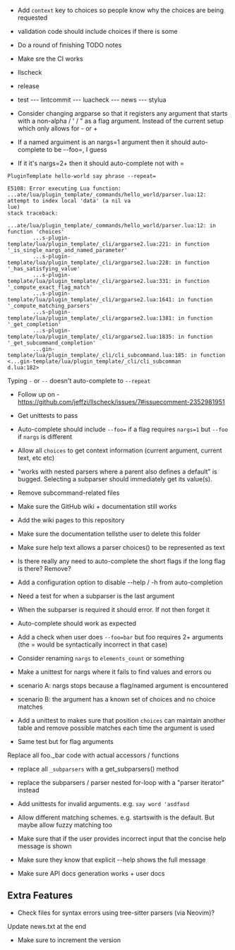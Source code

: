 - Add `context` key to choices so people know why the choices are being requested

- validation code should include choices if there is some
- Do a round of finishing TODO notes

- Make sre the CI works
 - llscheck
 - release
 - test
 --- lintcommit
 --- luacheck
 --- news
 --- stylua

- Consider changing argparse so that it registers any argument that starts with
a non-alpha / ' / " as a flag argument. Instead of the current setup which only
allows for - or +

- If a named arguiment is an nargs=1 argument then it should auto-complete to be --foo=, I guess
 - If it it's nargs=2+ then it should auto-complete not with =

`PluginTemplate hello-world say phrase --repeat=`
```
E5108: Error executing Lua function: ...ate/lua/plugin_template/_commands/hello_world/parser.lua:12: attempt to index local 'data' (a nil va
lue)
stack traceback:
        ...ate/lua/plugin_template/_commands/hello_world/parser.lua:12: in function 'choices'
        ...s-plugin-template/lua/plugin_template/_cli/argparse2.lua:221: in function '_is_single_nargs_and_named_parameter'
        ...s-plugin-template/lua/plugin_template/_cli/argparse2.lua:228: in function '_has_satisfying_value'
        ...s-plugin-template/lua/plugin_template/_cli/argparse2.lua:331: in function '_compute_exact_flag_match'
        ...s-plugin-template/lua/plugin_template/_cli/argparse2.lua:1641: in function '_compute_matching_parsers'
        ...s-plugin-template/lua/plugin_template/_cli/argparse2.lua:1381: in function '_get_completion'
        ...s-plugin-template/lua/plugin_template/_cli/argparse2.lua:1835: in function '_get_subcommand_completion'
        ...gin-template/lua/plugin_template/_cli/cli_subcommand.lua:185: in function <...gin-template/lua/plugin_template/_cli/cli_subcomman
d.lua:182>
```

Typing `-` or `--` doesn't auto-complete to `--repeat`

- Follow up on - https://github.com/jeffzi/llscheck/issues/7#issuecomment-2352981951
- Get unittests to pass

- Auto-complete should include `--foo=` if a flag requires `nargs=1` but `--foo` if `nargs` is different

- Allow all `choices` to get context information (current argument, current text, etc etc)

- "works with nested parsers where a parent also defines a default" is bugged. Selecting a subparser should immediately get its value(s).

- Remove subcommand-related files
 - Make sure the GitHub wiki + documentation still works

- Add the wiki pages to this repository
 - Make sure the documentation tellsthe user to delete this folder

- Make sure help text allows a parser choices() to be represented as text

- Is there really any need to auto-complete the short flags if the long flag is there? Remove?

- Add a configuration option to disable --help / -h from auto-completion

- Need a test for when a subparser is the last argument
 - When the subparser is required it should error. If not then forget it
 - Auto-complete should work as expected
- Add a check when user does `--foo=bar` but foo requires 2+ arguments (the
= would be syntactically incorrect in that case)
- Consider renaming `nargs` to `elements_count` or something

- Make a unittest for nargs where it fails to find values and errors ou
 - scenario A: nargs stops because a flag/named argument is encountered
 - scenario B: the argument has a known set of choices and no choice matches

- Add a unittest to makes sure that position `choices` can maintain another table and remove possible matches each time the argument is used
 - Same test but for flag arguments

Replace all foo._bar code with actual accessors / functions

- replace all `_subparsers` with a get_subparsers() method
- replace the subparsers / parser nested for-loop with a "parser iterator" instead
- Add unittests for invalid arguments. e.g. `say word 'asdfasd`



- Allow different matching schemes. e.g. startswith is the default. But maybe
allow fuzzy matching too

- Make sure that if the user provides incorrect input that the concise help message is shown
 - Make sure they know that explicit --help shows the full message


- Make sure API docs generation works + user docs

## Extra Features
- Check files for syntax errors using tree-sitter parsers (via Neovim)?


Update news.txt at the end
 - Make sure to increment the version
